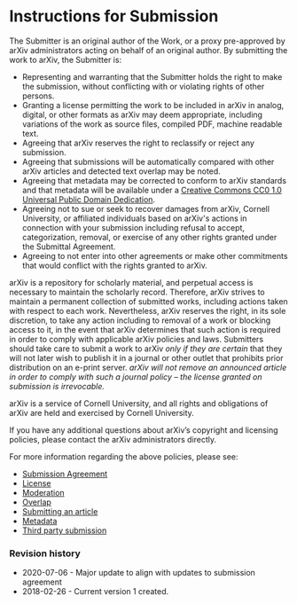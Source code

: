 # Instructions for Submission

The Submitter is an original author of the Work, or a proxy pre-approved by arXiv administrators acting on behalf of an original author.  By submitting the work to arXiv, the Submitter is: 

- Representing and warranting that the Submitter holds the right to make the submission, without conflicting with or violating rights of other persons.
- Granting a license permitting the work to be included in arXiv in analog, digital, or other formats as arXiv may deem appropriate, including variations of the work as source files, compiled PDF, machine readable text.
- Agreeing that arXiv reserves the right to reclassify or reject any submission.
- Agreeing that submissions will be automatically compared with other arXiv articles and detected text overlap may be noted.
- Agreeing that metadata may be corrected to conform to arXiv standards and that metadata will be available under a [Creative Commons CC0 1.0 Universal Public Domain Dedication](https://creativecommons.org/publicdomain/zero/1.0/).
- Agreeing not to sue or seek to recover damages from arXiv, Cornell University, or affiliated individuals based on arXiv's actions in connection with your submission including refusal to accept, categorization, removal, or exercise of any other rights granted under the Submittal Agreement.
- Agreeing to not enter into other agreements or make other commitments that would conflict with the rights granted to arXiv.

arXiv is a repository for scholarly material, and perpetual access is necessary to maintain the scholarly record.  Therefore, arXiv strives to maintain a permanent collection of submitted works, including actions taken with respect to each work.  Nevertheless, arXiv reserves the right, in its sole discretion, to take any action including to removal of a work or blocking access to it, in the event that arXiv determines that such action is required in order to comply with applicable arXiv policies and laws.   Submitters should take care to submit a work to arXiv _only if they are certain_ that they will not later wish to publish it in a journal or other outlet that prohibits prior distribution on an e-print server. _arXiv will not remove an announced article in order to comply with such a journal policy – the license granted on submission is irrevocable._

arXiv is a service of Cornell University, and all rights and obligations of arXiv are held and exercised by Cornell University.

If you have any additional questions about arXiv’s copyright and licensing policies, please contact the arXiv administrators directly.


For more information regarding the above policies, please see:

-   [Submission Agreement](/help/policies/submission_agreement.md)
-   [License](/help/license.md)
-   [Moderation](/help/moderation.md)
-   [Overlap](/help/overlap.md)
-   [Submitting an article](None)
-   [Metadata](/help/prep.md)
-   [Third party submission](/help/third_party_submission.md)

### Revision history

- 2020-07-06 - Major update to align with updates to submission agreement
- 2018-02-26 - Current version 1 created.


